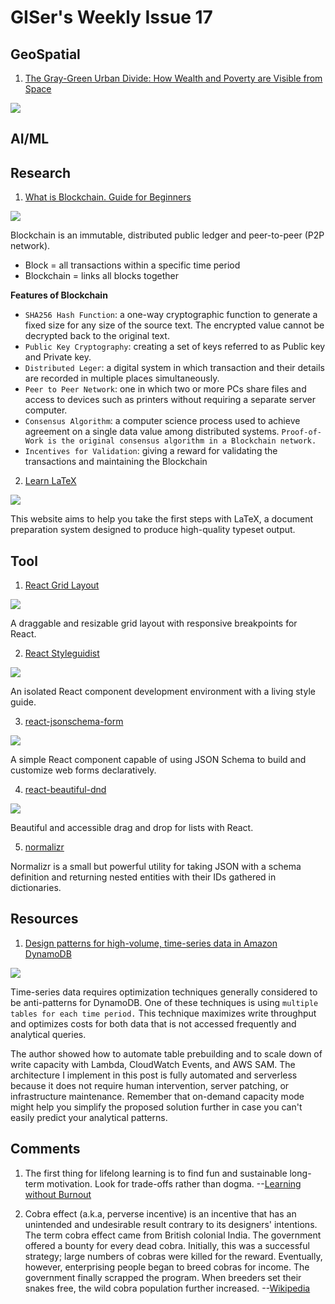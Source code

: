 # GISer's Weekly Issue 17

## GeoSpatial

1. [The Gray-Green Urban Divide: How Wealth and Poverty are Visible from Space](https://www.geographyrealm.com/gray-green-urban-divide-wealth-poverty-visible-space/)

![](https://cdn.shortpixel.ai/client2/q_lossy,ret_img,w_700/https://www.geographyrealm.com/wp-content/uploads/2016/08/Dar-es-Salaam-Tanzania.jpg)
## AI/ML



## Research

1. [What is Blockchain. Guide for Beginners](https://techgeek628.medium.com/what-is-blockchain-guide-for-beginners-ed093fdbb8c5)

![](https://miro.medium.com/max/638/0*lxlhe5BdjrQQToDJ.)

Blockchain is an immutable, distributed public ledger and peer-to-peer (P2P network).

- Block = all transactions within a specific time period
- Blockchain = links all blocks together

**Features of Blockchain**

- `SHA256 Hash Function`: a one-way cryptographic function to generate a fixed size for any size of the source text. The encrypted value cannot be decrypted back to the original text.
- `Public Key Cryptography`: creating a set of keys referred to as Public key and Private key.
- `Distributed Leger`: a digital system in which transaction and their details are recorded in multiple places simultaneously.
- `Peer to Peer Network`: one in which two or more PCs share files and access to devices such as printers without requiring a separate server computer.
- `Consensus Algorithm`: a computer science process used to achieve agreement on a single data value among distributed systems. `Proof-of-Work is the original consensus algorithm in a Blockchain network.`
- `Incentives for Validation`: giving a reward for validating the transactions and maintaining the Blockchain

2. [Learn LaTeX](https://www.learnlatex.org/en/)

![](https://camo.githubusercontent.com/410261e3a43af1bda70d03bafe6f4a05ae82218f7d18d7aeaac38519c39a0f9a/68747470733a2f2f63646e2e6265656b6b612e636f6d2f626c6f67696d672f61737365742f3230323130332f6267323032313033313830332e6a7067)

This website aims to help you take the first steps with LaTeX, a document preparation system designed to produce high-quality typeset output.

## Tool

1. [React Grid Layout](https://github.com/react-grid-layout/react-grid-layout)

![](https://camo.githubusercontent.com/c4c5ad848e7f3cbc45c44a115b0ab01ff36e81898893b1177440ae3522e40eb4/687474703a2f2f692e696d6775722e636f6d2f6f6f314e5436632e676966)

A draggable and resizable grid layout with responsive breakpoints for React.

2. [React Styleguidist](https://github.com/styleguidist/react-styleguidist)

![](https://user-images.githubusercontent.com/1703219/74945569-51c6ad00-543b-11ea-8351-f4d86860893a.gif)

An isolated React component development environment with a living style guide.

3. [react-jsonschema-form](https://github.com/rjsf-team/react-jsonschema-form)

![](https://camo.githubusercontent.com/88bfa2b9308ab6acec70d2dd8e14d4c57682c7535bd7b23ca2949aaae325eb0b/68747470733a2f2f692e696d6775722e636f6d2f4d385a434553352e676966)

A simple React component capable of using JSON Schema to build and customize web forms declaratively.

4. [react-beautiful-dnd](https://github.com/atlassian/react-beautiful-dnd)

![](https://user-images.githubusercontent.com/2182637/53614150-efbed780-3c2c-11e9-9204-a5d2e746faca.gif)

Beautiful and accessible drag and drop for lists with React.

5. [normalizr](https://github.com/paularmstrong/normalizr)

Normalizr is a small but powerful utility for taking JSON with a schema definition and returning nested entities with their IDs gathered in dictionaries.

## Resources

1. [Design patterns for high-volume, time-series data in Amazon DynamoDB](https://aws.amazon.com/blogs/database/design-patterns-for-high-volume-time-series-data-in-amazon-dynamodb/)

![](https://d2908q01vomqb2.cloudfront.net/887309d048beef83ad3eabf2a79a64a389ab1c9f/2019/02/21/time-series-dynamodb-1.gif)

Time-series data requires optimization techniques generally considered to be anti-patterns for DynamoDB. One of these techniques is using `multiple tables for each time period.` This technique maximizes write throughput and optimizes costs for both data that is not accessed frequently and analytical queries.

The author showed how to automate table prebuilding and to scale down of write capacity with Lambda, CloudWatch Events, and AWS SAM. The architecture I implement in this post is fully automated and serverless because it does not require human intervention, server patching, or infrastructure maintenance. Remember that on-demand capacity mode might help you simplify the proposed solution further in case you can't easily predict your analytical patterns.

## Comments

1. The first thing for lifelong learning is to find fun and sustainable long-term motivation. Look for trade-offs rather than dogma.
   --[Learning without Burnout](https://junglecoder.com/blog/learning-without-burnout)

2. Cobra effect (a.k.a, perverse incentive) is an incentive that has an unintended and undesirable result contrary to its designers' intentions. The term cobra effect came from British colonial India. The government offered a bounty for every dead cobra. Initially, this was a successful strategy; large numbers of cobras were killed for the reward. Eventually, however, enterprising people began to breed cobras for income. The government finally scrapped the program. When breeders set their snakes free, the wild cobra population further increased.
   --[Wikipedia](https://en.wikipedia.org/wiki/Perverse_incentive#Cobra_effect)

